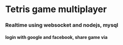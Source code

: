 # Tetris game multiplayer 
### Realtime using websocket and nodejs, mysql
#### login with google and facebook, share game via 
